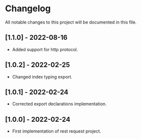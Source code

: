 # Changelog
All notable changes to this project will be documented in this file.

## [1.1.0] - 2022-08-16
- Added support for http protocol.
## [1.0.2] - 2022-02-25
- Changed index typing export.
## [1.0.1] - 2022-02-24
- Corrected export declarations implementation.
## [1.0.0] - 2022-02-24
- First implementation of rest request project.
